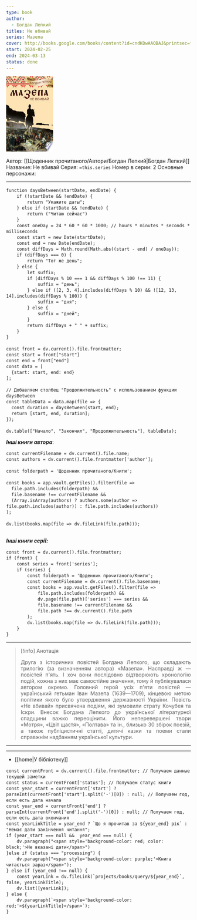 ```yaml
---
type: book
author:
  - Богдан Лепкий
titles: Не вбивай
series: Мазепа
cover: http://books.google.com/books/content?id=cndKDwAAQBAJ&printsec=frontcover&img=1&zoom=1&edge=curl&source=gbs_api
start: 2024-02-25
end: 2024-03-13
status: done
---
```

![cover|150](media/cover!150-255.jpg)

Автор: [[Щоденник прочитаного/Автори/Богдан Лепкий|Богдан Лепкий]]
Название: Не вбивай
Серия:  `=this.series`
Номер в серии: 2
Основные персонажи:

---
```dataviewjs
function daysBetween(startDate, endDate) {
	if (!startDate && !endDate) { 
		return "Укажите даты"; 
	} else if (startDate && !endDate) {
		return ("Читаю сейчас")
	}
	const oneDay = 24 * 60 * 60 * 1000; // hours * minutes * seconds * milliseconds
	const start = new Date(startDate);
	const end = new Date(endDate);
	const diffDays = Math.round(Math.abs((start - end) / oneDay));
	if (diffDays === 0) {
		return "Тот же день";   
	} else {
		let suffix;     
	    if (diffDays % 10 === 1 && diffDays % 100 !== 11) {
		    suffix = "день";     
	    } else if ([2, 3, 4].includes(diffDays % 10) && ![12, 13, 14].includes(diffDays % 100)) {
			suffix = "дня";     
		} else {       
			suffix = "дней";     
		}          
		return diffDays + " " + suffix;   
	} 
}  

const front = dv.current().file.frontmatter;
const start = front["start"]
const end = front["end"]
const data = [
  {start: start, end: end}
];

// Добавляем столбец "Продолжительность" с использованием функции daysBetween
const tableData = data.map(file => {
  const duration = daysBetween(start, end);
  return [start, end, duration];
});

dv.table(["Начало", "Закончил", "Продолжительность"], tableData);
```
***Інші книги автора***:
```dataviewjs
const currentFilename = dv.current().file.name;
const authors = dv.current().file.frontmatter['author'];

const folderpath = 'Щоденник прочитаного/Книги';

const books = app.vault.getFiles().filter(file =>
  file.path.includes(folderpath) &&
  file.basename !== currentFilename &&
  (Array.isArray(authors) ? authors.some(author => file.path.includes(author)) : file.path.includes(authors))
);

dv.list(books.map(file => dv.fileLink(file.path)));


```
***Інші книги серії:***
```dataviewjs
const front = dv.current().file.frontmatter;
if (front) {
	const series = front['series'];
	if (series) {
		const folderpath = 'Щоденник прочитаного/Книги';
		const currentFilename = dv.current().file.basename;
		const books = app.vault.getFiles().filter(file =>  
			file.path.includes(folderpath) && 
			dv.page(file.path)['series'] === series && 
			file.basename !== currentFilename &&
			file.path !== dv.current().file.path 
		);
		dv.list(books.map(file => dv.fileLink(file.path)));
	}
}

```

---
>[!info] Анотація
><p align="justify">Друга з історичних повістей Богдана Лепкого, що складають трилогію (за визначенням автора) «Мазепа». Насправді ж — повістей п'ять. І хоч вони послідовно відтворюють хронологію подій, кожна з них має самостійне значення, тому й публікувалася автором окремо. Головний герой усіх п'яти повістей — український гетьман Іван Мазепа (1639—1709), кінцевою метою політики якого було утвердження державності України. Повiсть «Не вбивай» присвячена подiям, якi зумовили страту Кочубея та Iскри. Внесок Богдана Лепкого до української літературної спадщини важко переоцінити. Його неперевершені твори «Мотря», «Цвіт щастя», «Полтава» та ін., близько 30 збірок поезій, а також публіцистичні статті, дитячі казки та поеми стали справжнім надбанням української культури.</p>
___

****
- [[home|У бібліотеку]]

```dataviewjs
const currentFront = dv.current().file.frontmatter; // Получаем данные текущей заметки 
const status = currentFront['status']; // Получаем статус книги 
const year_start = currentFront['start'] ? parseInt(currentFront['start'].split('-')[0]) : null; // Получаем год, если есть дата начала 
const year_end = currentFront['end'] ? parseInt(currentFront['end'].split('-')[0]) : null; // Получаем год, если есть дата окончания 
const yearLinkTitle = year_end ? `Що я прочитав за ${year_end} рік` : "Немає дати закінчення читання"; 
if (year_start === null &&  year_end === null) {
	dv.paragraph("<span style='background-color: red; color: black;'>Не вказані дати</span>")
}else if (status === "processing") { 
	dv.paragraph("<span style='background-color: purple;'>Книга читається зараз</span>");
} else if (year_end !== null) { 
	const yearLink = dv.fileLink(`projects/books/query/${year_end}`, false, yearLinkTitle); 
	dv.list([yearLink]); 
} else { 
	dv.paragraph(`<span style='background-color: red;'>${yearLinkTitle}</span>`);
}
```